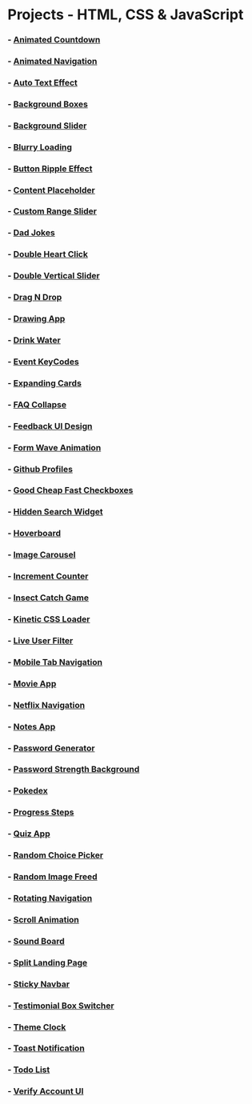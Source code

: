 #  Projects  - HTML, CSS & JavaScript

### - [Animated Countdown](https://github.com/RobertGoodman08/Projects_HTML_CSS_JavaScript/tree/master/Animated%20Countdown) 

### - [Animated Navigation](https://github.com/RobertGoodman08/Projects_HTML_CSS_JavaScript/tree/master/Animated%20Navigation) 

### - [Auto Text Effect](https://github.com/RobertGoodman08/Projects_HTML_CSS_JavaScript/tree/master/Auto%20Text%20Effect) 

### - [Background Boxes](https://github.com/RobertGoodman08/Projects_HTML_CSS_JavaScript/tree/master/Background%20Boxes) 

### - [Background Slider](https://github.com/RobertGoodman08/Projects_HTML_CSS_JavaScript/tree/master/Background%20Slider) 

### - [Blurry Loading](https://github.com/RobertGoodman08/Projects_HTML_CSS_JavaScript/tree/master/Blurry%20Loading) 

### - [Button Ripple Effect](https://github.com/RobertGoodman08/Projects_HTML_CSS_JavaScript/tree/master/Button%20Ripple%20Effect) 

### - [Content Placeholder](https://github.com/RobertGoodman08/Projects_HTML_CSS_JavaScript/tree/master/Content%20Placeholder) 

### - [Custom Range Slider](https://github.com/RobertGoodman08/Projects_HTML_CSS_JavaScript/tree/master/Custom%20Range%20Slider) 

### - [Dad Jokes](https://github.com/RobertGoodman08/Projects_HTML_CSS_JavaScript/tree/master/Dad%20Jokes) 

### - [Double Heart Click](https://github.com/RobertGoodman08/Projects_HTML_CSS_JavaScript/tree/master/Double%20Heart%20Click) 

### - [Double Vertical Slider](https://github.com/RobertGoodman08/Projects_HTML_CSS_JavaScript/tree/master/Double%20Vertical%20Slider) 

### - [Drag N Drop](https://github.com/RobertGoodman08/Projects_HTML_CSS_JavaScript/tree/master/Drag%20N%20Drop) 

### - [Drawing App](https://github.com/RobertGoodman08/Projects_HTML_CSS_JavaScript/tree/master/Drawing%20App) 

### - [Drink Water](https://github.com/RobertGoodman08/Projects_HTML_CSS_JavaScript/tree/master/Drink%20Water) 

### - [Event KeyCodes](https://github.com/RobertGoodman08/Projects_HTML_CSS_JavaScript/tree/master/Event%20KeyCodes) 

### - [Expanding Cards](https://github.com/RobertGoodman08/Projects_HTML_CSS_JavaScript/tree/master/Expanding%20Cards)

### - [FAQ Collapse](https://github.com/RobertGoodman08/Projects_HTML_CSS_JavaScript/tree/master/FAQ%20Collapse) 

### - [Feedback UI Design](https://github.com/RobertGoodman08/Projects_HTML_CSS_JavaScript/tree/master/Feedback%20UI%20Design) 

### - [Form Wave Animation](https://github.com/RobertGoodman08/Projects_HTML_CSS_JavaScript/tree/master/Form%20Wave%20Animation) 

### - [Github Profiles](https://github.com/RobertGoodman08/Projects_HTML_CSS_JavaScript/tree/master/Github%20Profiles) 

### - [Good Cheap Fast Checkboxes](https://github.com/RobertGoodman08/Projects_HTML_CSS_JavaScript/tree/master/Good%20Cheap%20Fast%20Checkboxes) 

### - [Hidden Search Widget](https://github.com/RobertGoodman08/Projects_HTML_CSS_JavaScript/tree/master/Hidden%20Search%20Widget) 

### - [Hoverboard](https://github.com/RobertGoodman08/Projects_HTML_CSS_JavaScript/tree/master/Hoverboard) 

### - [Image Carousel](https://github.com/RobertGoodman08/Projects_HTML_CSS_JavaScript/tree/master/Image%20Carousel) 

### - [Increment Counter](https://github.com/RobertGoodman08/Projects_HTML_CSS_JavaScript/tree/master/Increment%20Counter) 

### - [Insect Catch Game](https://github.com/RobertGoodman08/Projects_HTML_CSS_JavaScript/tree/master/Insect%20Catch%20Game) 

### - [Kinetic CSS Loader](https://github.com/RobertGoodman08/Projects_HTML_CSS_JavaScript/tree/master/Kinetic%20CSS%20Loader) 

### - [Live User Filter](https://github.com/RobertGoodman08/Projects_HTML_CSS_JavaScript/tree/master/Live%20User%20Filter) 

### - [Mobile Tab Navigation](https://github.com/RobertGoodman08/Projects_HTML_CSS_JavaScript/tree/master/Mobile%20Tab%20Navigation) 

### - [Movie App](https://github.com/RobertGoodman08/Projects_HTML_CSS_JavaScript/tree/master/Movie%20App) 

### - [Netflix Navigation](https://github.com/RobertGoodman08/Projects_HTML_CSS_JavaScript/tree/master/Netflix%20Navigation) 

### - [Notes App](https://github.com/RobertGoodman08/Projects_HTML_CSS_JavaScript/tree/master/Notes%20App) 

### - [Password Generator](https://github.com/RobertGoodman08/Projects_HTML_CSS_JavaScript/tree/master/Password%20Generator) 

### - [Password Strength Background](https://github.com/RobertGoodman08/Projects_HTML_CSS_JavaScript/tree/master/Password%20Strength%20Background) 

### - [Pokedex](https://github.com/RobertGoodman08/Projects_HTML_CSS_JavaScript/tree/master/Pokedex) 

### - [Progress Steps](https://github.com/RobertGoodman08/Projects_HTML_CSS_JavaScript/tree/master/Progress%20Steps) 

### - [Quiz App](https://github.com/RobertGoodman08/Projects_HTML_CSS_JavaScript/tree/master/Quiz%20App) 

### - [Random Choice Picker](https://github.com/RobertGoodman08/Projects_HTML_CSS_JavaScript/tree/master/Random%20Choice%20Picker) 

### - [Random Image Freed](https://github.com/RobertGoodman08/Projects_HTML_CSS_JavaScript/tree/master/Random%20Image%20Freed) 

### - [Rotating Navigation](https://github.com/RobertGoodman08/Projects_HTML_CSS_JavaScript/tree/master/Rotating%20Navigation) 

### - [Scroll Animation](https://github.com/RobertGoodman08/Projects_HTML_CSS_JavaScript/tree/master/Scroll%20Animation) 

### - [Sound Board](https://github.com/RobertGoodman08/Projects_HTML_CSS_JavaScript/tree/master/Sound%20Board) 

### - [Split Landing Page](https://github.com/RobertGoodman08/Projects_HTML_CSS_JavaScript/tree/master/Split%20Landing%20Page) 

### - [Sticky Navbar](https://github.com/RobertGoodman08/Projects_HTML_CSS_JavaScript/tree/master/Sticky%20Navbar) 

### - [Testimonial Box Switcher](https://github.com/RobertGoodman08/Projects_HTML_CSS_JavaScript/tree/master/Testimonial%20Box%20Switcher) 

### - [Theme Clock](https://github.com/RobertGoodman08/Projects_HTML_CSS_JavaScript/tree/master/Theme%20Clock) 

### - [Toast Notification](https://github.com/RobertGoodman08/Projects_HTML_CSS_JavaScript/tree/master/Toast%20Notification) 

### - [Todo List](https://github.com/RobertGoodman08/Projects_HTML_CSS_JavaScript/tree/master/Todo%20List) 

### - [Verify Account UI](https://github.com/RobertGoodman08/Projects_HTML_CSS_JavaScript/tree/master/Verify%20Account%20UI) 



